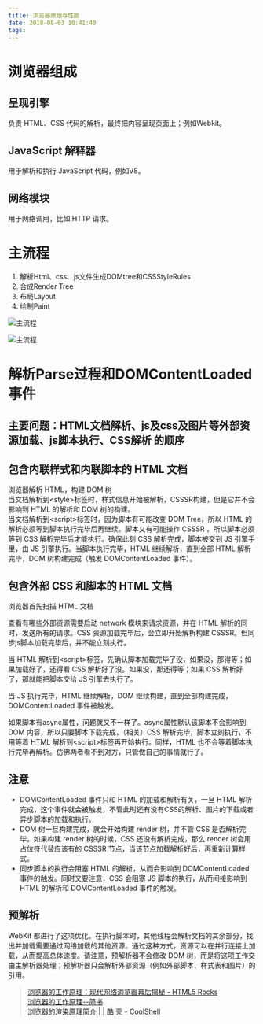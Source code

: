 ```yaml
---
title: 浏览器原理与性能
date: 2018-08-03 10:41:40
tags:
---
```

# 浏览器组成
## 呈现引擎
负责 HTML、CSS 代码的解析，最终把内容呈现页面上；例如Webkit。
## JavaScript 解释器
用于解析和执行 JavaScript 代码，例如V8。
## 网络模块
用于网络调用，比如 HTTP 请求。
# 主流程
1. 解析Html、css、js文件生成DOMtree和CSSStyleRules
2. 合成Render Tree
3. 布局Layout
4. 绘制Paint

![主流程](https://coolshell.cn/wp-content/uploads/2013/05/Render-Process-768x250.jpg "主流程")

![主流程](https://www.html5rocks.com/zh/tutorials/internals/howbrowserswork/webkitflow.png "主流程")

# 解析Parse过程和DOMContentLoaded事件
## 主要问题：HTML文档解析、js及css及图片等外部资源加载、js脚本执行、CSS解析 的顺序
## 包含内联样式和内联脚本的 HTML 文档
浏览器解析 HTML，构建 DOM 树  
当文档解析到\<style\>标签时，样式信息开始被解析，CSSSR构建，但是它并不会影响到 HTML 的解析和 DOM 树的构建。  
当文档解析到\<script\>标签时，因为脚本有可能改变 DOM Tree，所以 HTML 的解析必须等到脚本执行完毕后再继续。脚本又有可能操作 CSSSR ，所以脚本必须等到 CSS 解析完毕后才能执行。确保此刻 CSS 解析完成，脚本被交到 JS 引擎手里，由 JS 引擎执行。当脚本执行完毕，HTML 继续解析，直到全部 HTML 解析完毕，DOM 树构建完成（触发 DOMContentLoaded 事件）。  



## 包含外部 CSS 和脚本的 HTML 文档
浏览器首先扫描 HTML 文档  

查看有哪些外部资源需要启动 network 模块来请求资源，并在 HTML 解析的同时，发送所有的请求。CSS 资源加载完毕后，会立即开始解析构建 CSSSR。但同步js脚本加载完毕后，并不能立刻执行。  

当 HTML 解析到\<script>标签，先确认脚本加载完毕了没，如果没，那得等；如果加载好了，还得看 CSS 解析好了没。如果没，那还得等；如果 CSS 解析好了，那就能把脚本交给 JS 引擎去执行了。  

当 JS 执行完毕，HTML 继续解析，DOM 继续构建，直到全部构建完成，DOMContentLoaded 事件被触发。  

如果脚本有async属性，问题就又不一样了。async属性默认该脚本不会影响到 DOM 内容，所以只要脚本下载完成，（相关）CSS 解析完毕，脚本立刻执行，不用等着 HTML 解析到\<script>标签再开始执行。同样，HTML 也不会等着脚本执行完毕再解析。仿佛两者看不到对方，只管做自己的事情就行了。

## 注意
* DOMContentLoaded 事件只和 HTML 的加载和解析有关，一旦 HTML 解析完成，这个事件就会被触发，不管此时还有没有CSS的解析、图片的下载或者异步脚本的加载和执行。
* DOM 树一旦构建完成，就会开始构建 render 树，并不管 CSS 是否解析完毕。如果构建 render 树的时候，CSS 还没有解析完成，那么 render 树会用占位符代替应该有的 CSSSR 节点，当该节点加载解析好后，再重新计算样式。
* 同步脚本的执行会阻塞 HTML 的解析，从而会影响到 DOMContentLoaded 事件的触发。同时又要注意，CSS 会阻塞 JS 脚本的执行，从而间接影响到 HTML 的解析和 DOMContentLoaded 事件的触发。

## 预解析
WebKit 都进行了这项优化。在执行脚本时，其他线程会解析文档的其余部分，找出并加载需要通过网络加载的其他资源。通过这种方式，资源可以在并行连接上加载，从而提高总体速度。请注意，预解析器不会修改 DOM 树，而是将这项工作交由主解析器处理；预解析器只会解析外部资源（例如外部脚本、样式表和图片）的引用。

> [浏览器的工作原理：现代网络浏览器幕后揭秘 - HTML5 Rocks](https://www.html5rocks.com/zh/tutorials/internals/howbrowserswork/#Resources)  
> [浏览器的工作原理--简书](https://www.jianshu.com/p/b00db2754cdf)  
> [浏览器的渲染原理简介 | | 酷 壳 - CoolShell](https://coolshell.cn/articles/9666.html)

